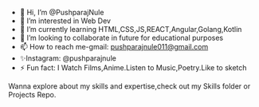- 👋 Hi, I’m @PushparajNule
- 👀 I’m interested in Web Dev
- 🌱 I’m currently learning HTML,CSS,JS,REACT,Angular,Golang,Kotlin
- 💞️ I’m looking to collaborate in future for educational purposes 
- 📫 How to reach me-gmail: pushparajnule011@gmail.com
- ✨Instagram: @pushparajnule
- ⚡ Fun fact: I Watch Films,Anime.Listen to Music,Poetry.Like to sketch

<!---
PushparajNule/PushparajNule is a ✨ special ✨ repository because its `README.md` (this file) appears on your GitHub profile.
You can click the Preview link to take a look at your changes.
--->
Wanna explore about my skills and expertise,check out my Skills folder or Projects Repo.
